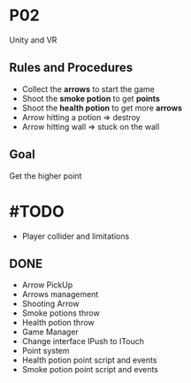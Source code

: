 # P02
Unity and VR

## **Rules and Procedures**

- Collect the **arrows** to start the game
- Shoot the **smoke potion** to get **points**
- Shoot the **health potion** to get more **arrows**
- Arrow hitting a potion => destroy
- Arrow hitting wall => stuck on the wall

## **Goal**

Get the higher point


# **#TODO**
- Player collider and limitations

## **DONE**
- Arrow PickUp
- Arrows management
- Shooting Arrow
- Smoke potions throw
- Health potion throw
- Game Manager
- Change interface IPush to ITouch
- Point system
- Health potion point script and events
- Smoke potion point script and events
